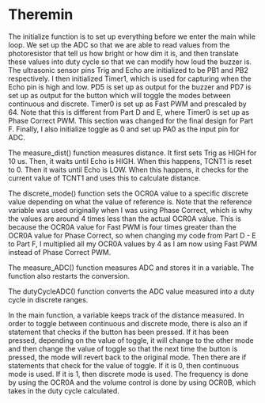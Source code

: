 # Theremin
The initialize function is to set up everything before we enter the main while loop. We set up the ADC so that we are able to read values from the photoresistor that tell us how bright or how dim it is, and then translate these values into duty cycle so that we can modify how loud the buzzer is. The ultrasonic sensor pins Trig and Echo are initialized to be PB1 and PB2 respectively. I then initialized Timer1, which is used for capturing when the Echo pin is high and low. PD5 is set up as output for the buzzer and PD7 is set up as output for the button which will toggle the modes between continuous and discrete. Timer0 is set up as Fast PWM and prescaled by 64. Note that this is different from Part D and E, where Timer0 is set up as Phase Correct PWM. This section was changed for the final design for Part F. Finally, I also initialize toggle as 0 and set up PA0 as the input pin for ADC.

The measure_dist() function measures distance. It first sets Trig as HIGH for 10 us. Then, it waits until Echo is HIGH. When this happens, TCNT1 is reset to 0. Then it waits until Echo is LOW. When this happens, it checks for the current value of TCNT1 and uses this to calculate distance.

The discrete_mode() function sets the OCR0A value to a specific discrete value depending on what the value of reference is. Note that the reference variable was used originally when I was using Phase Correct, which is why the values are around 4 times less than the actual OCR0A value. This is because the OCR0A value for Fast PWM is four times greater than the OCR0A value for Phase Correct, so when changing my code from Part D - E to Part F, I multiplied all my OCR0A values by 4 as I am now using Fast PWM instead of Phase Correct PWM.

The measure_ADC() function measures ADC and stores it in a variable. The function also restarts the conversion.

The dutyCycleADC() function converts the ADC value measured into a duty cycle in discrete ranges.

In the main function, a variable keeps track of the distance measured. In order to toggle between continuous and discrete mode, there is also an if statement that checks if the button has been pressed. If it has been pressed, depending on the value of toggle, it will change to the other mode and then change the value of toggle so that the next time the button is pressed, the mode will revert back to the original mode. Then there are if statements that check for the value of toggle. If it is 0, then continuous mode is used. If it is 1, then discrete mode is used. The frequency is done by using the OCR0A and the volume control is done by using OCR0B, which takes in the duty cycle calculated.
